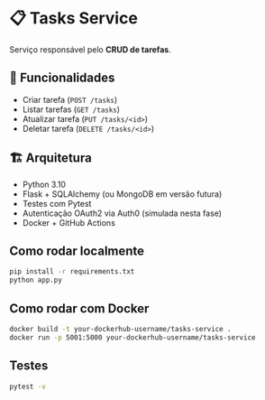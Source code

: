 # 📋 Tasks Service

Serviço responsável pelo **CRUD de tarefas**.

## 🚀 Funcionalidades
- Criar tarefa (`POST /tasks`)
- Listar tarefas (`GET /tasks`)
- Atualizar tarefa (`PUT /tasks/<id>`)
- Deletar tarefa (`DELETE /tasks/<id>`)

## 🏗 Arquitetura
- Python 3.10
- Flask + SQLAlchemy (ou MongoDB em versão futura)
- Testes com Pytest
- Autenticação OAuth2 via Auth0 (simulada nesta fase)
- Docker + GitHub Actions

## Como rodar localmente
```bash
pip install -r requirements.txt
python app.py
```

## Como rodar com Docker
```bash
docker build -t your-dockerhub-username/tasks-service .
docker run -p 5001:5000 your-dockerhub-username/tasks-service
```

## Testes
```bash
pytest -v
```


